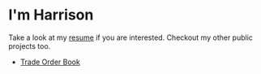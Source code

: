 # I'm Harrison
Take a look at my [resume](https://harrison-farrell.github.io/) if you are interested. Checkout my other public projects too.
* [Trade Order Book](https://github.com/Harrison-Farrell/trade-order-book)